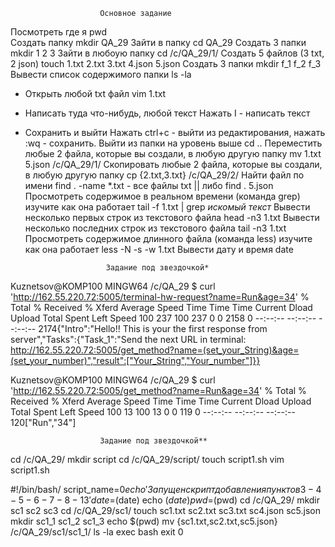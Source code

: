                         Основное задание
Посмотреть где я                                                                                           pwd<br>
Создать папку                                                                                              mkdir QA_29
Зайти в папку                                                                                              cd QA_29
Создать 3 папки                                                                                            mkdir 1 2 3
Зайти в любоую папку                                                                                       cd /c/QA_29/1/
Создать 5 файлов (3 txt, 2 json)                                                                           touch 1.txt 2.txt 3.txt 4.json 5.json
Создать 3 папки                                                                                            mkdir f_1 f_2 f_3
Вывести список содержимого папки                                                                           ls -la
+ Открыть любой txt файл                                                                                   vim 1.txt
+ Написать туда что-нибудь, любой текст                                                                    Нажать I - написать текст
+ Сохранить и выйти                                                                                        Нажать ctrl+c - выйти из редактирования, нажать :wq - сохранить.
Выйти из папки на уровень выше                                                                             cd ..
Переместить любые 2 файла, которые вы создали, в любую другую папку                                        mv 1.txt 5.json /c/QA_29/1/
Скопировать любые 2 файла, которые вы создали, в любую другую папку                                        cp {2.txt,3.txt} /c/QA_29/2/
Найти файл по имени                                                                                        find . -name \*.txt - все файлы txt || либо  find . 5.json
Просмотреть содержимое в реальном времени (команда grep) изучите как она работает                          tail -f 1.txt | grep *искомый текст*
Вывести несколько первых строк из текстового файла                                                         head -n3 1.txt
Вывести несколько последних строк из текстового файла                                                      tail -n3 1.txt
Просмотреть содержимое длинного файла (команда less) изучите как она работает                              less -N -s -w 1.txt
Вывести дату и время                          date


                        Задание под звездочкой*
                        
Kuznetsov@KOMP100 MINGW64 /c/QA_29
$ curl 'http://162.55.220.72:5005/terminal-hw-request?name=Run&age=34'
  % Total    % Received % Xferd  Average Speed   Time    Time     Time  Current
                                 Dload  Upload   Total   Spent    Left  Speed
100   237  100   237    0     0   2158      0 --:--:-- --:--:-- --:--:--  2174{"Intro":"Hello!! This is your the first response from server","Tasks":{"Task_1":"Send the next URL in terminal: http://162.55.220.72:5005/get_method?name=(set_your_String)&age=(set_your_number)","result":["Your_String","Your_number"]}}
                        
Kuznetsov@KOMP100 MINGW64 /c/QA_29
$ curl 'http://162.55.220.72:5005/get_method?name=Run&age=34'
  % Total    % Received % Xferd  Average Speed   Time    Time     Time  Current
                                 Dload  Upload   Total   Spent    Left  Speed
100    13  100    13    0     0    119      0 --:--:-- --:--:-- --:--:--   120["Run","34"]



                        Задание под звездочкой**
cd /c/QA_29/
mkdir script
cd /c/QA_29/script/
touch script1.sh
vim script1.sh

#!/bin/bash/
script_name=$0
echo 'Запущен скрипт добавления пунктов 3 - 4 - 5 - 6 - 7 - 8 - 13'
date=$(date)
echo $(date)
pwd=$(pwd)
cd /c/QA_29/
mkdir sc1 sc2 sc3
cd /c/QA_29/sc1/
touch sc1.txt sc2.txt sc3.txt sc4.json sc5.json
mkdir sc1_1 sc1_2 sc1_3
echo $(pwd)
mv {sc1.txt,sc2.txt,sc5.json} /c/QA_29/sc1/sc1_1/
ls -la
exec bash
exit 0


